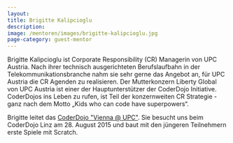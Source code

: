 ```yaml
---
layout:
title: Brigitte Kalipcioglu
description: 
image: /mentoren/images/brigitte-kalipcioglu.jpg
page-category: guest-mentor
---
```


Brigitte Kalipcioglu ist Corporate Responsibility (CR) Managerin von UPC Austria. Nach ihrer technisch ausgerichteten Berufslaufbahn in der Telekommunikationsbranche nahm sie sehr gerne das Angebot an, für UPC Austria die CR Agenden zu realisieren. 
Der Mutterkonzern Liberty Global von UPC Austria ist einer der Hauptunterstützer der CoderDojo Initiative. CoderDojos ins Leben zu rufen, ist Teil der konzernweiten CR Strategie - 
ganz nach dem Motto „Kids who can code have superpowers“. 

Brigitte leitet das <a href="http://zen.coderdojo.com/dojo/at/upc-austria-wolfganggasse-58-60-1120-wien/vienna-upc" target="_blank">CoderDojo "Vienna @ UPC"</a>. Sie besucht uns beim CoderDojo Linz am 28. August 2015 und baut mit den jüngeren Teilnehmern erste Spiele mit Scratch.
